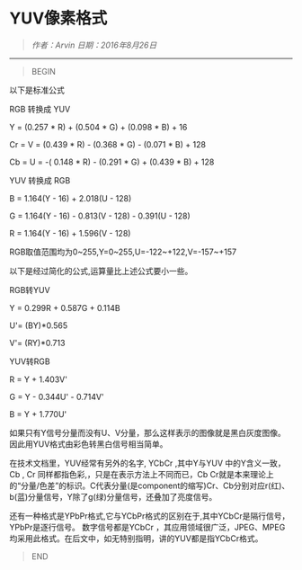 # YUV像素格式

> *作者：Arvin 日期：2016年8月26日*

---------------------------------

>BEGIN

以下是标准公式

RGB 转换成 YUV

Y = (0.257 * R) + (0.504 * G) + (0.098 * B) + 16

Cr = V = (0.439 * R) - (0.368 * G) - (0.071 * B) + 128

Cb = U = -( 0.148 * R) - (0.291 * G) + (0.439 * B) + 128

YUV 转换成 RGB

B = 1.164(Y - 16) + 2.018(U - 128)

G = 1.164(Y - 16) - 0.813(V - 128) - 0.391(U - 128)

R = 1.164(Y - 16) + 1.596(V - 128)

RGB取值范围均为0~255,Y=0~255,U=-122~+122,V=-157~+157

以下是经过简化的公式,运算量比上述公式要小一些。

RGB转YUV

Y = 0.299R + 0.587G + 0.114B

U'= (BY)*0.565

V'= (RY)*0.713

YUV转RGB

R = Y + 1.403V'

G = Y - 0.344U' - 0.714V'

B = Y + 1.770U'

如果只有Y信号分量而没有U、V分量，那么这样表示的图像就是黑白灰度图像。因此用YUV格式由彩色转黑白信号相当简单。 

在技术文档里，YUV经常有另外的名字, YCbCr ,其中Y与YUV 中的Y含义一致，Cb , Cr 同样都指色彩,，只是在表示方法上不同而已，Cb Cr就是本来理论上的“分量/色差”的标识。C代表分量(是component的缩写)Cr、Cb分别对应r(红)、b(蓝)分量信号，Y除了g(绿)分量信号，还叠加了亮度信号。

还有一种格式是YPbPr格式,它与YCbPr格式的区别在于,其中YCbCr是隔行信号，YPbPr是逐行信号。
数字信号都是YCbCr ，其应用领域很广泛，JPEG、MPEG均采用此格式。在后文中，如无特别指明，讲的YUV都是指YCbCr格式。

>END

